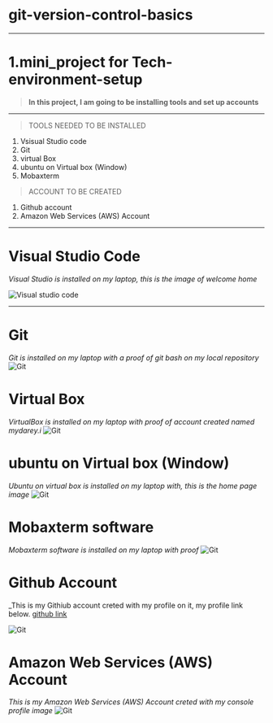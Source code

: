 # git-version-control-basics
---
# 1.mini_project for Tech-environment-setup

>**In this project, I am going to be installing tools and set up accounts**

----
>TOOLS NEEDED TO BE INSTALLED

1. Vsisual Studio code
2. Git
3. virtual Box
4. ubuntu on Virtual box (Window)
5. Mobaxterm

>ACCOUNT TO BE CREATED
1. Github account
2. Amazon Web Services (AWS) Account

----
# **Visual Studio Code**

_Visual Studio is installed on my laptop, this is the image of welcome home_

![Visual studio code](./img/1.%20vscode.jpg)


-----
# **Git**

_Git is installed on my laptop with a proof of git bash on my local repository_
![Git](./img/git%20version.jpg)


#  **Virtual Box**

_VirtualBox is installed on my laptop with proof of account created named mydarey.i_
![Git](./img/3.%20virtual%20box.jpg)


#  **ubuntu on Virtual box (Window)**

_Ubuntu on virtual box is installed on my laptop with, this is the home page image_
![Git](./img/4.%20UBUNTU%20EN.jpg)

#  **Mobaxterm software**

_Mobaxterm software is installed on my laptop with proof_
![Git](./img/5.%20moba.jpg)


#  **Github Account**
_This is my Githiub account creted with my profile on it, my profile link below.  [github link](https://github.com/Sola-Royal)

![Git](./img/6.github%20acc.jpg)

#  **Amazon Web Services (AWS) Account**

_This is my Amazon Web Services (AWS) Account creted with my console profile image_
![Git](./img/7.%20aws.jpg)


